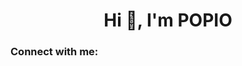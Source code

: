 <h1 align="center">Hi 👋, I'm POPIO</h1>
<h3 align="left">Connect with me:</h3>
<p align="left">
</p>
